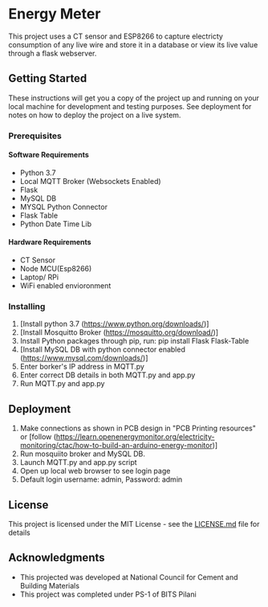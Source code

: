 # Energy Meter
 This project uses a CT sensor and ESP8266 to capture electricty consumption of any live wire and store it in a database or view its live value through a flask webserver.

## Getting Started

These instructions will get you a copy of the project up and running on your local machine for development and testing purposes. See deployment for notes on how to deploy the project on a live system.

### Prerequisites

#### Software Requirements
- Python 3.7
- Local MQTT Broker (Websockets Enabled)
- Flask
- MySQL DB
- MYSQL Python Connector
- Flask Table
- Python Date Time Lib

#### Hardware Requirements
- CT Sensor
- Node MCU(Esp8266)
- Laptop/ RPi
- WiFi enabled envioronment

### Installing

1. [Install python 3.7 (https://www.python.org/downloads/)]
2. [Install Mosquitto Broker (https://mosquitto.org/download/)]
3. Install Python packages through pip, run: pip install Flask Flask-Table 
4. [Install MySQL DB with python connector enabled (https://www.mysql.com/downloads/)]
5. Enter borker's IP address in MQTT.py
6. Enter correct DB details in both MQTT.py and app.py
7. Run MQTT.py and app.py

## Deployment

1. Make connections as shown in PCB design in "PCB Printing resources" or [follow (https://learn.openenergymonitor.org/electricity-monitoring/ctac/how-to-build-an-arduino-energy-monitor)]
2. Run mosquiito broker and MySQL DB.
3. Launch MQTT.py and app.py script
4. Open up local web browser to see login page
5. Default login username: admin, Password: admin

## License

This project is licensed under the MIT License - see the [LICENSE.md](LICENSE.md) file for details

## Acknowledgments

* This projected was developed at National Council for Cement and Building Materials
* This project was completed under PS-1 of BITS Pilani




